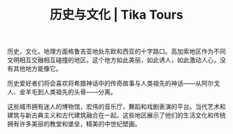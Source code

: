﻿---
language: zh
url: history-and-culture
heading: 历史与文化
title: 历史与文化 | Tika Tours
---
<div class="row content-row"><!-- 877 (0)-->

</div>

<div class="row content-row"><!-- 878 (3)-->
<div class="col-xs-12 col-sm-6 col-md-6"><!-- 1206 -->

历史，文化，地理方面格鲁吉亚地处东欧和西亚的十字路口。高加索地区作为不同文明相互交融相互碰撞的地区。这个地方如此美丽，如此诱人，如此激动人心，没有其他地方能像它。


历史爱好者们将会喜欢将希腊神话中的传奇故事与人类祖先的神话——从阿尔戈人、金羊毛到人类祖先的头骨——分离。


</div>

<div class="col-xs-12 col-sm-6 col-md-6"><!-- 1207 -->

这些城市拥有迷人的博物馆，宏伟的音乐厅，舞蹈和戏剧表演的平台。当代艺术和建筑与新古典主义和古代建筑融合在一起。这些地区展示了他们的生活文化和传统拥有许多美丽的教堂和堡垒，精美的中世纪壁画。


</div>

</div>

